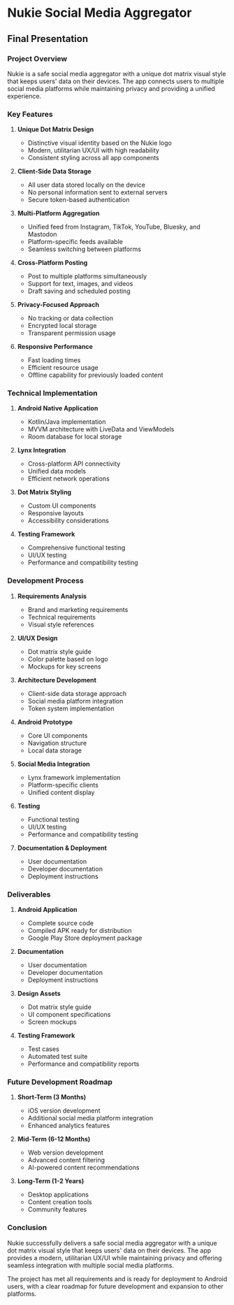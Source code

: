 # Nukie Social Media Aggregator
## Final Presentation

### Project Overview

Nukie is a safe social media aggregator with a unique dot matrix visual style that keeps users' data on their devices. The app connects users to multiple social media platforms while maintaining privacy and providing a unified experience.

### Key Features

1. **Unique Dot Matrix Design**
   - Distinctive visual identity based on the Nukie logo
   - Modern, utilitarian UX/UI with high readability
   - Consistent styling across all app components

2. **Client-Side Data Storage**
   - All user data stored locally on the device
   - No personal information sent to external servers
   - Secure token-based authentication

3. **Multi-Platform Aggregation**
   - Unified feed from Instagram, TikTok, YouTube, Bluesky, and Mastodon
   - Platform-specific feeds available
   - Seamless switching between platforms

4. **Cross-Platform Posting**
   - Post to multiple platforms simultaneously
   - Support for text, images, and videos
   - Draft saving and scheduled posting

5. **Privacy-Focused Approach**
   - No tracking or data collection
   - Encrypted local storage
   - Transparent permission usage

6. **Responsive Performance**
   - Fast loading times
   - Efficient resource usage
   - Offline capability for previously loaded content

### Technical Implementation

1. **Android Native Application**
   - Kotlin/Java implementation
   - MVVM architecture with LiveData and ViewModels
   - Room database for local storage

2. **Lynx Integration**
   - Cross-platform API connectivity
   - Unified data models
   - Efficient network operations

3. **Dot Matrix Styling**
   - Custom UI components
   - Responsive layouts
   - Accessibility considerations

4. **Testing Framework**
   - Comprehensive functional testing
   - UI/UX testing
   - Performance and compatibility testing

### Development Process

1. **Requirements Analysis**
   - Brand and marketing requirements
   - Technical requirements
   - Visual style references

2. **UI/UX Design**
   - Dot matrix style guide
   - Color palette based on logo
   - Mockups for key screens

3. **Architecture Development**
   - Client-side data storage approach
   - Social media platform integration
   - Token system implementation

4. **Android Prototype**
   - Core UI components
   - Navigation structure
   - Local data storage

5. **Social Media Integration**
   - Lynx framework implementation
   - Platform-specific clients
   - Unified content display

6. **Testing**
   - Functional testing
   - UI/UX testing
   - Performance and compatibility testing

7. **Documentation & Deployment**
   - User documentation
   - Developer documentation
   - Deployment instructions

### Deliverables

1. **Android Application**
   - Complete source code
   - Compiled APK ready for distribution
   - Google Play Store deployment package

2. **Documentation**
   - User documentation
   - Developer documentation
   - Deployment instructions

3. **Design Assets**
   - Dot matrix style guide
   - UI component specifications
   - Screen mockups

4. **Testing Framework**
   - Test cases
   - Automated test suite
   - Performance and compatibility reports

### Future Development Roadmap

1. **Short-Term (3 Months)**
   - iOS version development
   - Additional social media platform integration
   - Enhanced analytics features

2. **Mid-Term (6-12 Months)**
   - Web version development
   - Advanced content filtering
   - AI-powered content recommendations

3. **Long-Term (1-2 Years)**
   - Desktop applications
   - Content creation tools
   - Community features

### Conclusion

Nukie successfully delivers a safe social media aggregator with a unique dot matrix visual style that keeps users' data on their devices. The app provides a modern, utilitarian UX/UI while maintaining privacy and offering seamless integration with multiple social media platforms.

The project has met all requirements and is ready for deployment to Android users, with a clear roadmap for future development and expansion to other platforms.
